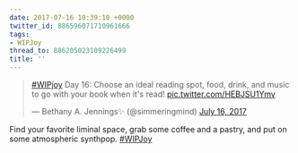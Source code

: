 ```yaml
---
date: 2017-07-16 10:39:10 +0000
twitter_id: 886596071710961666
tags:
- WIPJoy
thread_to: 886205023109226499
title: ''
---
```


<blockquote class="twitter-tweet"><p lang="en" dir="ltr"><a href="https://twitter.com/hashtag/WIPjoy?src=hash&amp;ref_src=twsrc%5Etfw">#WIPjoy</a> Day 16: Choose an ideal reading spot, food, drink, and music to go with your book when it&#39;s read! <a href="https://t.co/HEBJSU1Ymv">pic.twitter.com/HEBJSU1Ymv</a></p>&mdash; Bethany A. Jennings✨ (@simmeringmind) <a href="https://twitter.com/simmeringmind/status/886442659153420288?ref_src=twsrc%5Etfw">July 16, 2017</a></blockquote>
<script async src="https://platform.twitter.com/widgets.js" charset="utf-8"></script>

Find your favorite liminal space, grab some coffee and a pastry, and put on some atmospheric synthpop. [#WIPJoy](https://twitter.com/hashtag/WIPJoy)
